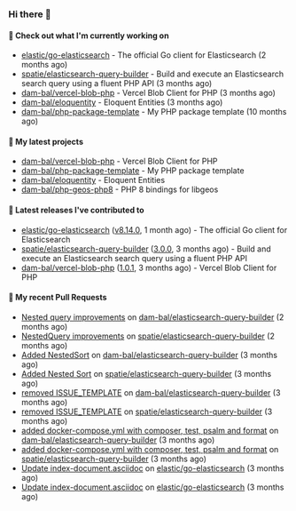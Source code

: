 ### Hi there 👋

#### 👷 Check out what I'm currently working on

- [elastic/go-elasticsearch](https://github.com/elastic/go-elasticsearch) - The official Go client for Elasticsearch (2 months ago)
- [spatie/elasticsearch-query-builder](https://github.com/spatie/elasticsearch-query-builder) - Build and execute an Elasticsearch search query using a fluent PHP API (3 months ago)
- [dam-bal/vercel-blob-php](https://github.com/dam-bal/vercel-blob-php) - Vercel Blob Client for PHP (3 months ago)
- [dam-bal/eloquentity](https://github.com/dam-bal/eloquentity) - Eloquent Entities (3 months ago)
- [dam-bal/php-package-template](https://github.com/dam-bal/php-package-template) - My PHP package template (10 months ago)

#### 🌱 My latest projects

- [dam-bal/vercel-blob-php](https://github.com/dam-bal/vercel-blob-php) - Vercel Blob Client for PHP
- [dam-bal/php-package-template](https://github.com/dam-bal/php-package-template) - My PHP package template
- [dam-bal/eloquentity](https://github.com/dam-bal/eloquentity) - Eloquent Entities
- [dam-bal/php-geos-php8](https://github.com/dam-bal/php-geos-php8) - PHP 8 bindings for libgeos

#### 🔭 Latest releases I've contributed to

- [elastic/go-elasticsearch](https://github.com/elastic/go-elasticsearch) ([v8.14.0](https://github.com/elastic/go-elasticsearch/releases/tag/v8.14.0), 1 month ago) - The official Go client for Elasticsearch
- [spatie/elasticsearch-query-builder](https://github.com/spatie/elasticsearch-query-builder) ([3.0.0](https://github.com/spatie/elasticsearch-query-builder/releases/tag/3.0.0), 3 months ago) - Build and execute an Elasticsearch search query using a fluent PHP API
- [dam-bal/vercel-blob-php](https://github.com/dam-bal/vercel-blob-php) ([1.0.1](https://github.com/dam-bal/vercel-blob-php/releases/tag/1.0.1), 3 months ago) - Vercel Blob Client for PHP

#### 🔨 My recent Pull Requests

- [Nested query improvements](https://github.com/dam-bal/elasticsearch-query-builder/pull/17) on [dam-bal/elasticsearch-query-builder](https://github.com/dam-bal/elasticsearch-query-builder) (2 months ago)
- [NestedQuery improvements](https://github.com/spatie/elasticsearch-query-builder/pull/47) on [spatie/elasticsearch-query-builder](https://github.com/spatie/elasticsearch-query-builder) (2 months ago)
- [Added NestedSort](https://github.com/dam-bal/elasticsearch-query-builder/pull/16) on [dam-bal/elasticsearch-query-builder](https://github.com/dam-bal/elasticsearch-query-builder) (3 months ago)
- [Added Nested Sort](https://github.com/spatie/elasticsearch-query-builder/pull/46) on [spatie/elasticsearch-query-builder](https://github.com/spatie/elasticsearch-query-builder) (3 months ago)
- [removed ISSUE_TEMPLATE](https://github.com/dam-bal/elasticsearch-query-builder/pull/2) on [dam-bal/elasticsearch-query-builder](https://github.com/dam-bal/elasticsearch-query-builder) (3 months ago)
- [removed ISSUE_TEMPLATE](https://github.com/spatie/elasticsearch-query-builder/pull/45) on [spatie/elasticsearch-query-builder](https://github.com/spatie/elasticsearch-query-builder) (3 months ago)
- [added docker-compose.yml with composer, test, psalm and format](https://github.com/dam-bal/elasticsearch-query-builder/pull/1) on [dam-bal/elasticsearch-query-builder](https://github.com/dam-bal/elasticsearch-query-builder) (3 months ago)
- [added docker-compose.yml with composer, test, psalm and format](https://github.com/spatie/elasticsearch-query-builder/pull/44) on [spatie/elasticsearch-query-builder](https://github.com/spatie/elasticsearch-query-builder) (3 months ago)
- [Update index-document.asciidoc](https://github.com/elastic/go-elasticsearch/pull/851) on [elastic/go-elasticsearch](https://github.com/elastic/go-elasticsearch) (3 months ago)
- [Update index-document.asciidoc](https://github.com/elastic/go-elasticsearch/pull/850) on [elastic/go-elasticsearch](https://github.com/elastic/go-elasticsearch) (3 months ago)
